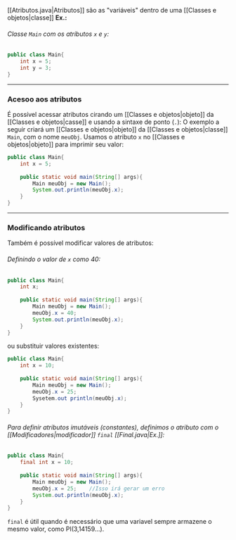 [[Atributos.java|Atributos]] são as "variáveis" dentro de uma [[Classes e objetos|classe]] 
**Ex.:** 

###### Classe `Main` com os atributos `x` e `y`:
```Java
public class Main{
	int x = 5;
	int y = 3;
}
```

---
### Acesoo aos atributos
É possível acessar atributos cirando um [[Classes e objetos|objeto]] da [[Classes e objetos|casse]] e usando a sintaxe de ponto (`.`):
O exemplo a seguir criará um [[Classes e objetos|objeto]] da [[Classes e objetos|classe]] `Main`, com o nome `meuObj`. Usamos o atributo `x` no [[Classes e objetos|objeto]] para imprimir seu valor:
```Java
public class Main{
	int x = 5;
	
	public static void main(String[] args){
		Main meuObj = new Main();
		System.out.println(meuObj.x);
	}
}
```

---
### Modificando atributos
Também é possível modificar valores de atributos:
###### Definindo o valor de `x` como 40:
```Java
public class Main{
	int x;
	
	public static void main(String[] args){
		Main meuObj = new Main();
		meuObj.x = 40;
		System.out.println(meuObj.x);
	}
}
```

ou substituir valores existentes:
```Java
public class Main{
	int x = 10;
	
	public static void main(String[] args){
		Main meuObj = new Main();
		meuObj.x = 25;
		Sysetem.out println(meuObj.x);
	}
}
```

###### Para definir atributos imutáveis (constantes), definimos o atributo com o [[Modificadores|modificador]] `final` [[Final.java|Ex.]]:  
```Java
public class Main{
	final int x = 10;
	
	public static void main(String[] args){
		Main meuObj = new Main();
		meuObj.x = 25;    //Isso irá gerar um erro 
		System.out.println(meuObj.x);
	}
}
```

`final` é útil quando é necessário que uma variavel sempre armazene o mesmo valor, como  PI(3,14159...).